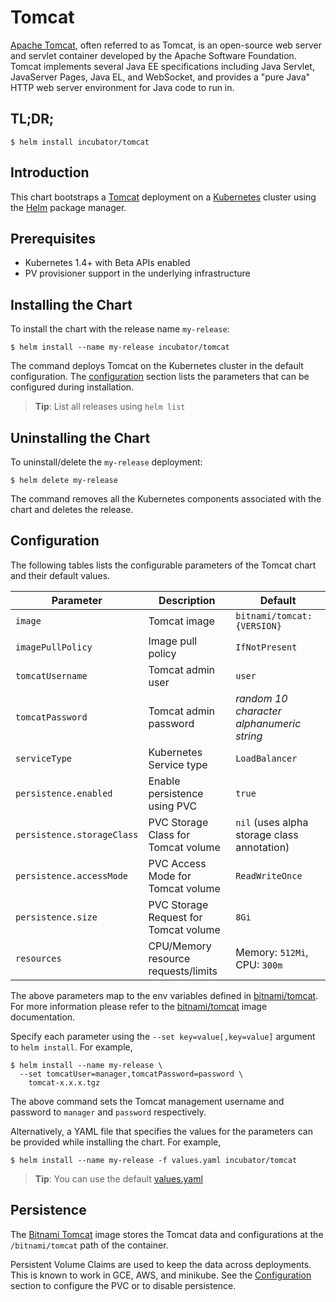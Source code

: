 # Tomcat

[Apache Tomcat](http://tomcat.apache.org/), often referred to as Tomcat, is an open-source web server and servlet container developed by the Apache Software Foundation. Tomcat implements several Java EE specifications including Java Servlet, JavaServer Pages, Java EL, and WebSocket, and provides a "pure Java" HTTP web server environment for Java code to run in.

## TL;DR;

```console
$ helm install incubator/tomcat
```

## Introduction

This chart bootstraps a [Tomcat](https://github.com/bitnami/bitnami-docker-tomcat) deployment on a [Kubernetes](http://kubernetes.io) cluster using the [Helm](https://helm.sh) package manager.

## Prerequisites

- Kubernetes 1.4+ with Beta APIs enabled
- PV provisioner support in the underlying infrastructure

## Installing the Chart

To install the chart with the release name `my-release`:

```console
$ helm install --name my-release incubator/tomcat
```

The command deploys Tomcat on the Kubernetes cluster in the default configuration. The [configuration](#configuration) section lists the parameters that can be configured during installation.

> **Tip**: List all releases using `helm list`

## Uninstalling the Chart

To uninstall/delete the `my-release` deployment:

```console
$ helm delete my-release
```

The command removes all the Kubernetes components associated with the chart and deletes the release.

## Configuration

The following tables lists the configurable parameters of the Tomcat chart and their default values.

|         Parameter          |              Description              |                   Default                   |
|----------------------------|---------------------------------------|---------------------------------------------|
| `image`                    | Tomcat image                          | `bitnami/tomcat:{VERSION}`                  |
| `imagePullPolicy`          | Image pull policy                     | `IfNotPresent`                              |
| `tomcatUsername`           | Tomcat admin user                     | `user`                                      |
| `tomcatPassword`           | Tomcat admin password                 | _random 10 character alphanumeric string_   |
| `serviceType`              | Kubernetes Service type               | `LoadBalancer`                              |
| `persistence.enabled`      | Enable persistence using PVC          | `true`                                      |
| `persistence.storageClass` | PVC Storage Class for Tomcat volume   | `nil` (uses alpha storage class annotation) |
| `persistence.accessMode`   | PVC Access Mode for Tomcat volume     | `ReadWriteOnce`                             |
| `persistence.size`         | PVC Storage Request for Tomcat volume | `8Gi`                                       |
| `resources`                | CPU/Memory resource requests/limits   | Memory: `512Mi`, CPU: `300m`                |

The above parameters map to the env variables defined in [bitnami/tomcat](http://github.com/bitnami/bitnami-docker-tomcat). For more information please refer to the [bitnami/tomcat](http://github.com/bitnami/bitnami-docker-tomcat) image documentation.

Specify each parameter using the `--set key=value[,key=value]` argument to `helm install`. For example,

```console
$ helm install --name my-release \
  --set tomcatUser=manager,tomcatPassword=password \
    tomcat-x.x.x.tgz
```

The above command sets the Tomcat management username and password to `manager` and `password` respectively.

Alternatively, a YAML file that specifies the values for the parameters can be provided while installing the chart. For example,

```console
$ helm install --name my-release -f values.yaml incubator/tomcat
```

> **Tip**: You can use the default [values.yaml](values.yaml)

## Persistence

The [Bitnami Tomcat](https://github.com/bitnami/bitnami-docker-tomcat) image stores the Tomcat data and configurations at the `/bitnami/tomcat` path of the container.

Persistent Volume Claims are used to keep the data across deployments. This is known to work in GCE, AWS, and minikube.
See the [Configuration](#configuration) section to configure the PVC or to disable persistence.
